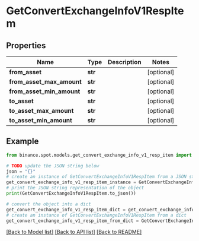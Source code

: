 # GetConvertExchangeInfoV1RespItem


## Properties

Name | Type | Description | Notes
------------ | ------------- | ------------- | -------------
**from_asset** | **str** |  | [optional] 
**from_asset_max_amount** | **str** |  | [optional] 
**from_asset_min_amount** | **str** |  | [optional] 
**to_asset** | **str** |  | [optional] 
**to_asset_max_amount** | **str** |  | [optional] 
**to_asset_min_amount** | **str** |  | [optional] 

## Example

```python
from binance.spot.models.get_convert_exchange_info_v1_resp_item import GetConvertExchangeInfoV1RespItem

# TODO update the JSON string below
json = "{}"
# create an instance of GetConvertExchangeInfoV1RespItem from a JSON string
get_convert_exchange_info_v1_resp_item_instance = GetConvertExchangeInfoV1RespItem.from_json(json)
# print the JSON string representation of the object
print(GetConvertExchangeInfoV1RespItem.to_json())

# convert the object into a dict
get_convert_exchange_info_v1_resp_item_dict = get_convert_exchange_info_v1_resp_item_instance.to_dict()
# create an instance of GetConvertExchangeInfoV1RespItem from a dict
get_convert_exchange_info_v1_resp_item_from_dict = GetConvertExchangeInfoV1RespItem.from_dict(get_convert_exchange_info_v1_resp_item_dict)
```
[[Back to Model list]](../README.md#documentation-for-models) [[Back to API list]](../README.md#documentation-for-api-endpoints) [[Back to README]](../README.md)


